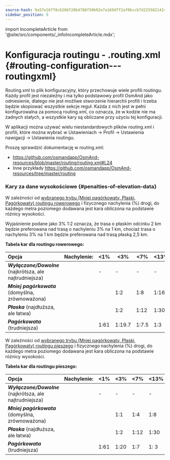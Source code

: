 ```yaml
---
source-hash: 9a57e167f8c6266f28b4788f50b92e7a169d7f2af0bccb7d225582142c315b68
sidebar_position: 5
---
```

import IncompleteArticle from '@site/src/components/_infoIncompleteArticle.mdx';

# Konfiguracja routingu - .routing.xml {#routing-configuration---routingxml}

<IncompleteArticle/>

Routing.xml to plik konfiguracyjny, który przechowuje wiele profili routingu. Każdy profil jest niezależny i ma tylko podstawowy profil OsmAnd jako odniesienie, dlatego nie jest możliwe stworzenie hierarchii profili i trzeba będzie skopiować wszystkie sekcje reguł. Każda z nich jest w pełni konfigurowalna za pomocą routing.xml, co oznacza, że w kodzie nie ma żadnych stałych, a wszystkie kary są obliczane przy użyciu tej konfiguracji.

W aplikacji można używać wielu niestandardowych plików routing.xml i profili, które można wybrać w Ustawieniach -> Profil -> Ustawienia nawigacji -> Ustawienia routingu.

Proszę sprawdzić dokumentację w routing.xml:

- https://github.com/osmandapp/OsmAnd-resources/blob/master/routing/routing.xml#L24
- Inne przykłady https://github.com/osmandapp/OsmAnd-resources/tree/master/routing


### Kary za dane wysokościowe {#penalties-of-elevation-data}


W zależności od [wybranego trybu (Mniej pagórkowaty, Płaski, Pagórkowaty) routingu rowerowego](../../user/navigation/routing/bicycle-based-routing.md) i fizycznego nachylenia (%) drogi, do każdego metra poziomego dodawana jest kara obliczona na podstawie różnicy wysokości.

Wyjaśnienie podane jako 3% 1:2 oznacza, że trasa o płaskim odcinku 2 km będzie preferowana nad trasą o nachyleniu 3% na 1 km, chociaż trasa o nachyleniu 3% na 1 km będzie preferowana nad trasą płaską 2,5 km.

**Tabela kar dla routingu rowerowego:**

|                  **Opcja**                  |**Nachylenie:**| &lt;1% | &lt;3%  | &lt;7% | &lt;13% | &lt;25% | &gt;=25% |**Spadek:**| &lt;17% | &lt;35% | &lt;60% | &gt;=60%      |
|:--------------------------------------------|:-----------|-----|------|-----|------|------|-------|:-----------|------|------|------|------------|
|**_Wyłączone/Dowolne_** (najkrótsza, ale najtrudniejsza)|            |  -  |   -  |  -  |   -  |   -  |   -   |            |   -  |   -  |   -  |     -      |
|**_Mniej pagórkowata_** (domyślna, zrównoważona)|            |     |  1:2 | 1:8 | 1:16 | 1:32 | 1:48  |            | 1:6.4| 1:25 | 1:25 | niemożliwe |
|**_Płaska_** (najdłuższa, ale łatwa)            |            |     |  1:2 | 1:12| 1:30 | 1:50 | 1:74  |            | 1:6.4| 1:25 | 1:25 | niemożliwe |
|**_Pagórkowata_** (trudniejsza)                 |            | 1:61|1:19.7|1:7.5|  1:3 | 1:0.5| 1:0.3 |            | 1:6.4| 1:25 | 1:25 | niemożliwe |


W zależności od [wybranego trybu (Mniej pagórkowaty, Płaski, Pagórkowaty) routingu pieszego](../../user/navigation/routing/pedestrian-routing.md) i fizycznego nachylenia (%) drogi, do każdego metra poziomego dodawana jest kara obliczona na podstawie różnicy wysokości.

**Tabela kar dla routingu pieszego:**

|                  **Opcja**                  | **Nachylenie:** | &lt;1% | &lt;3% | &lt;7% | &lt;13% | &lt;25% | &gt;=25% | **Spadek:** | &lt;9% | &lt;17% | &lt;35% | &lt;60% | &gt;=60% |
|:--------------------------------------------|:-------------|-----|-----|-----|------|------|-------|:-------------|-----|------|------|------|-------|
|**_Wyłączone/Dowolne_** (najkrótsza, ale najtrudniejsza)|              |  -  |  -  |  -  |   -  |   -  |   -   |              |  -  |   -  |   -  |   -  |   -   |
|**_Mniej pagórkowata_** (domyślna, zrównoważona)|              |     | 1:1 | 1:4 | 1:8  | 1:10 | 1:15  |              | 1:5 | 1:10 | 1:17 | 1:25 | 1:40  |
|**_Płaska_** (najdłuższa, ale łatwa)            |              |     | 1:2 | 1:12| 1:30 | 1:50 | 1:74  |              | 1:5 | 1:10 | 1:17 | 1:25 | 1:40  |
|**_Pagórkowata_** (trudniejsza)                 |              | 1:61| 1:20| 1:7 | 1: 3 | 1:0.5| 1:0.3 |              |  1:5| 1:10 | 1:17 | 1:25 | 1:40  |